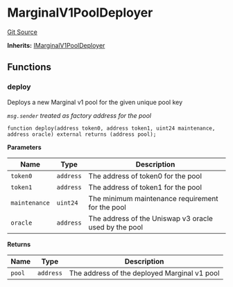 # MarginalV1PoolDeployer
[Git Source](https://github.com/MarginalProtocol/v1-core/blob/4dcf410464dd1b73aaabe9fa06bd3450c672d3b9/contracts/MarginalV1PoolDeployer.sol)

**Inherits:**
[IMarginalV1PoolDeployer](/contracts/interfaces/IMarginalV1PoolDeployer.sol/interface.IMarginalV1PoolDeployer.md)


## Functions
### deploy

Deploys a new Marginal v1 pool for the given unique pool key

*`msg.sender` treated as factory address for the pool*


```solidity
function deploy(address token0, address token1, uint24 maintenance, address oracle) external returns (address pool);
```
**Parameters**

|Name|Type|Description|
|----|----|-----------|
|`token0`|`address`|The address of token0 for the pool|
|`token1`|`address`|The address of token1 for the pool|
|`maintenance`|`uint24`|The minimum maintenance requirement for the pool|
|`oracle`|`address`|The address of the Uniswap v3 oracle used by the pool|

**Returns**

|Name|Type|Description|
|----|----|-----------|
|`pool`|`address`|The address of the deployed Marginal v1 pool|


